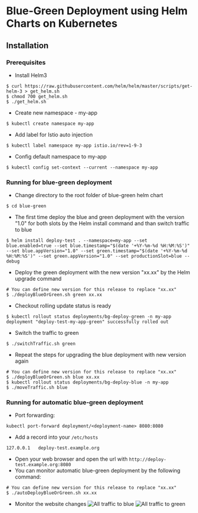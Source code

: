 # Blue-Green Deployment using Helm Charts on Kubernetes

## Installation
### Prerequisites

* Install Helm3
```
$ curl https://raw.githubusercontent.com/helm/helm/master/scripts/get-helm-3 > get_helm.sh
$ chmod 700 get_helm.sh
$ ./get_helm.sh
```

* Create new namespace - my-app
```
$ kubectl create namespace my-app
```

* Add label for Istio auto injection
```
$ kubectl label namespace my-app istio.io/rev=1-9-3
```

* Config default namespace to my-app
```
$ kubectl config set-context --current --namespace my-app
```
### Running for blue-green deployment

* Change directory to the root folder of blue-green helm chart
```
$ cd blue-green
```

* The first time deploy the blue and green deployment with the version "1.0" for both slots by the Helm install command and than switch traffic to blue
```
$ helm install deploy-test . --namespace=my-app --set blue.enabled=true --set blue.timestamp="$(date '+%Y-%m-%d %H:%M:%S')" --set blue.appVersion="1.0" --set green.timestamp="$(date '+%Y-%m-%d %H:%M:%S')" --set green.appVersion="1.0" --set productionSlot=blue --debug
``` 

* Deploy the green deployment with the new version "xx.xx"  by the Helm upgrade command
```
# You can define new version for this release to replace "xx.xx"
$ ./deployBlueOrGreen.sh green xx.xx
```

* Checkout rolling update status is ready
```
$ kubectl rollout status deployments/bg-deploy-green -n my-app
deployment "deploy-test-my-app-green" successfully rolled out
```

* Switch the traffic to green 
```
$ ./switchTraffic.sh green
```

* Repeat the steps for upgrading the blue deployment with new version again
```
# You can define new version for this release to replace "xx.xx"
$ ./deployBlueOrGreen.sh blue xx.xx
$ kubectl rollout status deployments/bg-deploy-blue -n my-app
$ ./moveTraffic.sh blue
```

### Running for automatic blue-green deployment
* Port forwarding:
```
kubectl port-forward deployment/<deployment-name> 8080:8080
```
* Add a record into your `/etc/hosts`
```
127.0.0.1	deploy-test.example.org
```
* Open your web browser and open the url with `http://deploy-test.example.org:8080`
* You can monitor automatic blue-green deployment by the following command:
```
# You can define new version for this release to replace "xx.xx"
$ ./autoDeployBlueOrGreen.sh xx.xx
```
* Monitor the website changes
![All traffic to blue](images/ph0bn-7s7gs.gif)
![All traffic to green](images/ylcou-ev0rk.gif)
